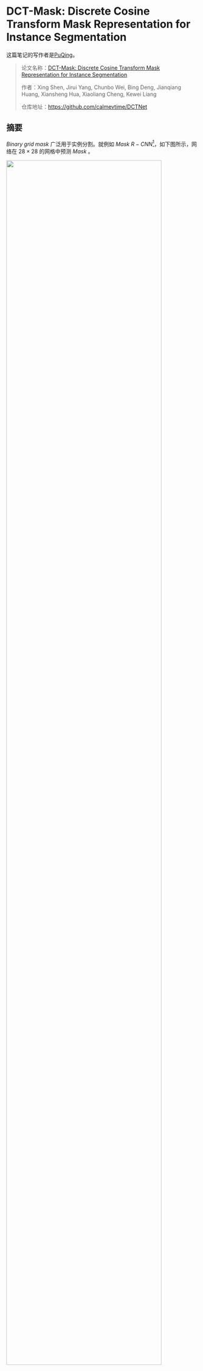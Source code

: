 # DCT-Mask: Discrete Cosine Transform Mask Representation for Instance Segmentation

这篇笔记的写作者是[PuQing](https://github.com/AndPuQing)。

> 论文名称：[DCT-Mask: Discrete Cosine Transform Mask Representation for Instance Segmentation](https://openaccess.thecvf.com/content/CVPR2021/papers/Shen_DCT-Mask_Discrete_Cosine_Transform_Mask_Representation_for_Instance_Segmentation_CVPR_2021_paper.pdf)
>
> 作者：Xing Shen, Jirui Yang, Chunbo Wei, Bing Deng, Jianqiang Huang, Xiansheng Hua, Xiaoliang Cheng, Kewei Liang
> 
> 仓库地址：https://github.com/calmevtime/DCTNet

## 摘要

$Binary\; grid\; mask$ 广泛用于实例分割。就例如 $Mask\ R-CNN$[<sup>1</sup>](#references)，如下图所示，网络在 $28\times 28$ 的网格中预测 $Mask$ 。

<img src="./src/Discrete-Cosine-Transform-Mask-Representation-for-Instance-Segmentation/mask.jpg" style="width:90%;" />

但是一般来说，低分辨率的网格不足以捕捉细节，而高分辨率会大大增加训练的复杂性，为解决此问题，这篇论文提出一种新的 $Mask$ 表达方式，利用离散余弦变换（$DCT$）将高分辨率的$Binary\; grid\; mask$编码成一个紧凑的向量，这种方法称为 $DCT-Mask$。

该方法可以非常容易集成到大多数基于像素的实例分割上。它不需要任何预处理或预训练，而且几乎对速度没有损害。

## 介绍

就如上图所示，$Mask\ R-CNN$ 将 $GT$ 采样到 $28\times 28$ ，然后上采样重构它，如下图所示，低分辨率的 $Binary\; grid\; mask$ 不足以捕获细节特征，并在上采样过程中产生偏差。

<img src="./src/Discrete-Cosine-Transform-Mask-Representation-for-Instance-Segmentation/vs.jpg" />

如上图为使用 $DCT$ 和未使用 $DCT$ 方法的比较，左边为 $GT$ ；之后是 $Resize$ 后的 $GT$ ；再是基于 $Resize$ 后的重建图；最后是重建图与原来的$GT$图的误差值。

所以就算预测 $Mask$ 是正确的，重建的 $Mask$ 也有一定的系统误差。解决方式之一是提高 $Binary\; grid\; mask$ 的分辨率，但是实验显示提高分辨率后平均精度（$AP$）比 $28\times 28$ 要差，具体见下图。

<img src="./src/Discrete-Cosine-Transform-Mask-Representation-for-Instance-Segmentation/mask_size.jpg" style="width:60%" />

## Method

作者给出的方法是 $DCT\ mask$ ，如下图是该 $DCT\ mask$ 的 $pipline$。

<img src="./src/Discrete-Cosine-Transform-Mask-Representation-for-Instance-Segmentation/pipline.jpg" />

该处理方式是受 $JPEG$ 标准的启发，$pipline$ 将二进制掩码转化为紧凑的向量。首先将 $GT\ Resize$到 $K\times K$ 大小，然后对其进行二维 $DCT-II$ (假装是罗马 2)变换，在重构时利用二维逆 $DCT$ 变换，最后利用双线性插值 $Resize$ 到 $H\times W$。数学表达如下（先看[离散余弦变换](#离散余弦变换dct)）：

设 $Binary\; grid\; mask\; M_{gt}\in\ R^{H\times W}$。$Resize$ 到$M_{K\times K}\in\ R^{K\times K}$。文中$K=128$。二维$DCT$变换$M_{DCT}\in\ R^{K\times K}$ 频率信号由如下公式得到：

$$
M_{DCT}(u, v)=\frac{2}{K}C(u)C(v)\sum_{x=0}^{K-1} \sum_{y=0}^{K-1} M_{K \times K}(x, y) \cos \frac{(2 x+1) u \pi}{2 K} \cos \frac{(2 y+1) v \pi}{2 K}
$$

这里 $C(\omega)=1/\sqrt{2}$ 当 $\omega=0$ 时当 $\omega$ 等于其他值时 $C(\omega)=1$

因为 $DCT$ 具有很强的能量聚集性，所以可以从 $M_{DCT}$ 经过 $zig-zag$ 编码后得到向量选择第一个 $N$ 维度的向量 $V\in\ R^{N}$ (为什么是$select\; the\; first\; N-dimensional\; vector?$)

之后对该向量补零重构得到 $\bar{M}_{DCT}\in\ R^{K\times K}$，下一步利用二维逆 $DCT$ 变换

$$
\bar{M}_{K \times K}(x, y)=\frac{2}{K} \sum_{u=0}^{K-1} \sum_{v=0}^{K-1} C(u) C(v) \bar{M}_{D C T}(u, v) \cos \frac{(2 x+1) u \pi}{2 K} \cos \frac{(2 y+1) v \pi}{2 K}
$$

## DCT-Mask in Mask R-CNN

<img src="./src/Discrete-Cosine-Transform-Mask-Representation-for-Instance-Segmentation/net.jpg" style="width:60%" />

如上图 $DCT-Mask$ 在$Mask\ R-CNN$ 的应用，在$Mask\; head$ 中使用 4 个卷积层，提取$Mask$ 特征，然后用三个线性归回层回归$DCT$向量

则实际上变为回归问题，损失函数可构建为

$$
\mathcal{L}_{mask}=1^{obj}\sum_{i}^{N}D(\hat{V}_{i},V_{i})
$$

这里 $V_{i},\hat{V}_{i}$ 分别表示为第$i$个元素的$GT$与预测值。$1^{obj}$ 是样本中正样本指示函数，$D$ 是第一范数距离矩阵。

如下图为对$N$的取值的探究

<img src="./src/Discrete-Cosine-Transform-Mask-Representation-for-Instance-Segmentation/exc.jpg" style="width:60%" />

其中$None$表示为使用的二进制掩码。

## 效果

<img src="./src/Discrete-Cosine-Transform-Mask-Representation-for-Instance-Segmentation/than.jpg"  />

## Zig-Zag 编码

下图为$Zig-Zag$ 编码方式

<img src="./src/Discrete-Cosine-Transform-Mask-Representation-for-Instance-Segmentation/zig-zag.jpg" />

## 离散余弦变换 DCT

$DCT$ 变换的全称是离散余弦变换（$Discrete\; Cosine\; Transform$），主要用于将数据或图像的压缩，能够将空域的信号转换到频域上，具有良好的去相关性的性能。

在详细说明 $DCT$ 公式之前需要对 $DFT$ 有所了解。

$$
X[k] = \sum_{n=0}^{N-1}x[n] \left(cos \left( \frac{2\pi k n}{N}\right)-jsin \left( \frac{2\pi k n}{N}\right)\right)
$$

将上面式子拆开来

$$
X[k]=\sum_{n=0}^{N-1} x[n]\left(\cos \frac{2 \pi \mathrm{kn}}{N}\right)-j \sum_{n=0}^{N-1} x[n] \sin \left(\frac{2 \pi k n}{N}\right)
$$

可以看到 $DFT$ 变化结果，实数部分由$\displaystyle\sum_{n=0}^{N-1} x[n]\left(\cos \frac{2 \pi \mathrm{kn}}{N}\right)$ 组成，而虚数部分由$\displaystyle j\sum_{n=0}^{N-1} x[n] \sin \left(\frac{2 \pi k n}{N}\right)$组成，设$\displaystyle\cos \left(\frac{2 \pi \mathrm{kn}}{N}\right)=\cos(kt)$，那 $DFT$ 公式可以写为：

实数部分:

$$
Re[k]=\sum_{n=0}^{N-1} x[n]\cos(kt)
$$

虚数部分:

$$
Im[k]=\sum_{n=0}^{N-1} x[n]\sin(kt)
$$

显然，$\cos$ 是一个偶函数，$\sin$ 是一个奇函数，因此

$$
Re[k]=Re[-k],Im[k]=-Im[k]
$$

所以当 $x[n]$ 是一个实数函数时，其频率的实部是偶函数，虚部是一个奇函数。

那当原信号 $x[n]$ 是一个全是实数的偶函数信号，$x[n]\sin{kt}$ 就变成一个奇函数，奇函数那么自然

$$
Im[k]=\sum_{n=0}^{N-1} x[n]\sin(kt)=0
$$

因此，当原时域信号是一个实偶信号时，我们就可以把 $DFT$ 写成

$$
X[k]=\sum_{n=0}^{N-1} x[n]\left(\cos \frac{2 \pi \mathrm{kn}}{N}\right)
$$

以上就是 $DCT$ 变换的核心思想，当然这与实际的 $DCT$ 公式还是有差距的。

先来看最常用的 $DCT$ 变换公式

$$
F(u)=c(u) \sum_{x=0}^{N-1} f(x) \cos \left[\frac{(x+0.5) \pi}{N} u\right]
$$

其中当 $u=0$ 时 $c(0)=\displaystyle\sqrt{\frac{1}{N}}$ 否则 $c(u)=\displaystyle\sqrt{\frac{2}{N}}$

可以看到与我们上面推导的内容还是有很大不一样的，这是因为在实际应用中没有刚刚好的实偶函数信号给我们，既然没有，我们就构造一个实信号。

设一长度为 $N$ 的实数离散信号 ${x[0],x[1],\cdots,x[N-1]}$ 。首先，我们先将这个信号长度扩大成原来的两倍，并变成 $2N$ ，定义新信号 $x'[m]$ 为

$$
\begin{aligned}
x'[m]=x[m](0\le m \le N-1)\\
x'[m]=x[-m-1](-N\le m\le -1)
\end{aligned}
$$

可视化一下：


<img src="./src/Discrete-Cosine-Transform-Mask-Representation-for-Instance-Segmentation/th.jpg" style="width:60%" />

其中红色为原始信号，红色为延拓后的信号，这样我们就将一个实信号变成了一个实偶信号，显然信号的区间已经变化为 $[-N,N-1]$

但是这样插值之后也随之带来问题，这个信号并不关于 $m=0$ 偶对称，所以为了让信号关于原点对称，把整个延拓信号向右平移 $\frac{1}{2}$ 个单位

<img src="./src/Discrete-Cosine-Transform-Mask-Representation-for-Instance-Segmentation/0.5.png" style="width:60%" />

因此上面 $DFT$ 公式变化为

$$
X[k]=\sum_{m=-N+\frac{1}{2}}^{N-\frac{1}{2}} x^{\prime}\left[m-\frac{1}{2}\right] e^{\frac{-j 2 \pi m k}{2 N}}
$$

根据欧拉公式对上式展开，展开时我们只要实数部分就行了

$$
X[k]=\sum_{m=-N+\frac{1}{2}}^{N-\frac{1}{2}} x^{\prime}\left[m-\frac{1}{2}\right] e^{\frac{-j 2 \pi m k}{2 N}}=\sum_{m=-N+\frac{1}{2}}^{N-\frac{1}{2}} x^{\prime}\left[m-\frac{1}{2}\right] \cos \left(\frac{2 \pi m k}{2 N}\right)
$$

但是这样是不科学的，因为$m$是带小数甚至负数的，因为在离散信号中找不到这样的信号。因此我们需要变形，我们知道这个序列是偶对称序列，因此

$$
\sum_{m=-N+\frac{1}{2}}^{N-\frac{1}{2}} x^{\prime}\left[m-\frac{1}{2}\right] \cos \left(\frac{2 \pi m k}{2 N}\right)=2 \times  \sum_{m=\frac{1}{2}}^{N-\frac{1}{2}} x^{\prime}\left[m-\frac{1}{2}\right] \cos \left(\frac{2 \pi m k}{2 N}\right)
$$

于是设$\displaystyle n=m-\frac{1}{2}$，代入上式

$$
2 \times  \sum_{n=0}^{N-1} x^{\prime}[n] \cos \left(\frac{2 \pi\left(n+\frac{1}{2}\right) k}{2 N}\right)=2 \times  \sum_{n=0}^{N-1} x^{\prime}[n] \cos \left(\frac{\left(n+\frac{1}{2}\right) \pi k}{N}\right)
$$

关于 $DCT$ 中 $c(u)$ 是怎么来的，$c(u)$ 在函数计算中，加不加都无所谓，但实际上，这个值因为一些工程上的意义，在 $DFT$ 中也常常出现$\frac{1}{N}$ 这主要是为了在 $DFT$ 变换变成矩阵运算的形式时，将该矩阵正交化，所以这里的$c(u)$也同样。$c(u)=\displaystyle \sqrt{\frac{1}{2N}}$ 将该系数乘入上面式子

$$
\sqrt{\frac{1}{2 N}} \times  2 \times  \sum_{n=0}^{N-1} x^{\prime}[n] \cos \left(\frac{\left(n+\frac{1}{2}\right) \pi k}{N}\right)=\sqrt{\frac{2}{N}} \times  \sum_{n=0}^{N-1} x^{\prime}[n] \cos \left(\frac{\left(n+\frac{1}{2}\right) \pi k}{N}\right)
$$

于是我们便得到 $DCT$ 式子

## 分析能量聚集性

上面推导了 $DCT$ 公式，这里尝试对其能量聚集性进行解释。

<img src="./src/Discrete-Cosine-Transform-Mask-Representation-for-Instance-Segmentation/dct.jpg" style="width:60%" />


回想我们如何得到傅里叶变换公式，我们先对原信号进行**周期**延拓，而在$DCT$中我们先对信号进行**镜像**延拓，如上面的图可以看出$DFT$直接进行周期变换会造成跳变，对应与频率里的高频。而$DCT$对信号进行镜像，其过度更加平滑，同时会弱化高频信号（高频决定细节，低频决定轮廓）。而根本原因是对一般的周期函数展开成 fourier 级数的性质问题，这里不在深入探究。

## References

[1] [mask r-cnn](https://arxiv.org/pdf/1703.06870.pdf)

